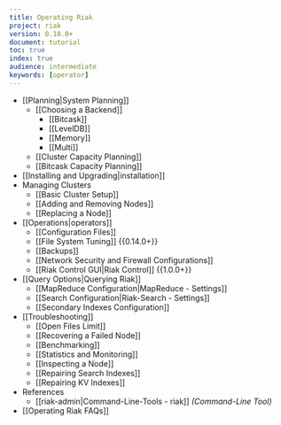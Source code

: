 ```yaml
---
title: Operating Riak
project: riak
version: 0.10.0+
document: tutorial
toc: true
index: true
audience: intermediate
keywords: [operator]
---
```


* [[Planning|System Planning]]
  * [[Choosing a Backend]]
     * [[Bitcask]]
     * [[LevelDB]]
     * [[Memory]]
     * [[Multi]]
  * [[Cluster Capacity Planning]]
  * [[Bitcask Capacity Planning]]
* [[Installing and Upgrading|installation]]
* Managing Clusters
  * [[Basic Cluster Setup]]
  * [[Adding and Removing Nodes]]
  * [[Replacing a Node]]
* [[Operations|operators]]
  * [[Configuration Files]]
  * [[File System Tuning]] {{0.14.0+}}
  * [[Backups]]
  * [[Network Security and Firewall Configurations]]
  * [[Riak Control GUI|Riak Control]] {{1.0.0+}}
* [[Query Options|Querying Riak]]
  * [[MapReduce Configuration|MapReduce - Settings]]
  * [[Search Configuration|Riak-Search - Settings]]
  * [[Secondary Indexes Configuration]]
* [[Troubleshooting]]
  * [[Open Files Limit]]
  * [[Recovering a Failed Node]]
  * [[Benchmarking]]
  * [[Statistics and Monitoring]]
  * [[Inspecting a Node]]
  * [[Repairing Search Indexes]]
  * [[Repairing KV Indexes]]
* References
  * [[riak-admin|Command-Line-Tools - riak]] *(Command-Line Tool)*
* [[Operating Riak FAQs]]
